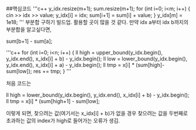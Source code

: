 ##핵심코드
'''c++
y_idx.resize(m+1); sum.resize(m+1);
    for (int i=0; i<m; i++)
    {
        cin >> idx >> value;
        y_idx[i] = idx;
        sum[i+1] = sum[i] + value;
    }
    y_idx[m] = 1e18;
'''
부분합 구하기 빌드업. 활용할 곳이 많을 것 같다. 
만약 idx a부터 idx b까지의 부분합을 알고싶다면,

  sum[b+1] - sum[a];
  




'''c++
for (int i=0; i<n; i++)
    {
        ll high = upper_bound(y_idx.begin(), y_idx.end(), x_idx[i] + b) - y_idx.begin();
        ll low = lower_bound(y_idx.begin(), y_idx.end(), x_idx[i] + a) - y_idx.begin();
        ll tmp = x[i] * (sum[high]- sum[low]);
        res += tmp;
    }
'''

처음 코드는

  ll high = lower_bound(y_idx.begin(), y_idx.end(), x_idx[i] + b) - y_idx.begin();
  ll tmp = x[i] * (sum[high+1] - sum[low];
  
이렇게 되면, 찾으려는 값(여기서는 x_idx[i] + b)가 없을 경우 찾으려는 값을 두번째로 초과하는 값의 index가 high로 들어가는 오류가 생김.
  
